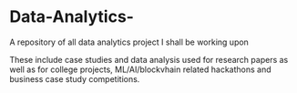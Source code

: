 # Data-Analytics-

A repository of all data analytics project I shall be working upon

These include case studies and data analysis used for research papers as well as for college projects, ML/AI/blockvhain related hackathons and business case study competitions.

